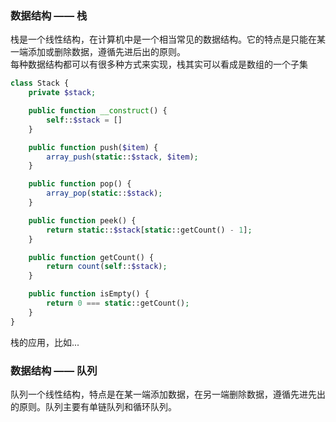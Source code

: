 
### 数据结构 —— 栈
栈是一个线性结构，在计算机中是一个相当常见的数据结构。它的特点是只能在某一端添加或删除数据，遵循先进后出的原则。  
每种数据结构都可以有很多种方式来实现，栈其实可以看成是数组的一个子集  
```php
class Stack {
    private $stack;

    public function __construct() {
        self::$stack = []
    }

    public function push($item) {
        array_push(static::$stack, $item);
    }

    public function pop() {
        array_pop(static::$stack);
    }

    public function peek() {
        return static::$stack[static::getCount() - 1];
    }

    public function getCount() {
        return count(self::$stack);
    }

    public function isEmpty() {
        return 0 === static::getCount();
    }
}
```
栈的应用，比如...

### 数据结构 —— 队列
队列一个线性结构，特点是在某一端添加数据，在另一端删除数据，遵循先进先出的原则。队列主要有单链队列和循环队列。  
```php

```

